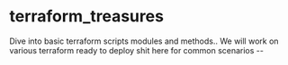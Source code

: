 # terraform_treasures
Dive into basic terraform scripts modules and methods.. We will work on various terraform ready to deploy shit here for common scenarios -- 
